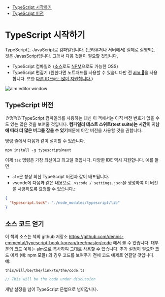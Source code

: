 * [TypeScript 시작하기](#typescript-시작하기)
* [TypeScript 버전](#typescript-버전)

# TypeScript 시작하기

TypeScript는 JavaScript로 컴파일됩니다. (브라우저나 서버에서) 실제로 실행되는 것은 JavasScript입니다. 그래서 다음 것들이 필요할 것입니다.

* TypeScript 컴파일러 ([소스](https://github.com/Microsoft/TypeScript/)로도 [NPM](https://www.npmjs.com/package/typescript)으로도 가능한 OSS)
* TypeScript 편집기 (원한다면 노트패드를 사용할 수 있습니다만 전 [alm 🌹](https://alm-tools.github.io/)을 사용합니다. 또한 [다른 IDE들도 많이 지원합니다.]( https://github.com/Microsoft/TypeScript/wiki/TypeScript-Editor-Support))


![alm editor window](https://raw.githubusercontent.com/alm-tools/alm-tools.github.io/master/screens/main.png)


## TypeScript 버전

*안정적인* TypeScript 컴파일러를 사용하는 대신 이 책에서는 아직 버전 번호가 없을 수도 있는 많은 것을 보여줄 것입니다. **컴파일러 테스트 스위트(test suite)는 시간이 지남에 따라 더 많은 버그를 잡을 수 있기**때문에 야간 버전을 사용할 것을 권합니다.

명령 줄에서 다음과 같이 설치할 수 있습니다.

```
npm install -g typescript@next
```

이제 `tsc` 명령은 가장 최신이고 최고일 것입니다. 다양한 IDE 역시 지원합니다. 예를 들면

* `alm`은 항상 최신 TypeScript 버전과 같이 배포됩니다.
* vscode에 다음과 같은 내용으로 `.vscode / settings.json`을 생성하여 이 버전을 사용하도록 요청할 수 있습니다.:

```json
{
  "typescript.tsdk": "./node_modules/typescript/lib"
}
```

## 소스 코드 얻기
이 책의 소스는 책의 github 저장소 https://github.com/dennis-emmental/typescript-book-korean/tree/master/code 에서 볼 수 있습니다. 대부분의 코드 예제는 alm으로 복사하여 그대로 사용할 수 있습니다. 추가 설정이 필요한 코드 예제 (예: npm 모듈) 의 경우 코드를 보여주기 전에 코드 예제로 연결할 것입니다. 예:

`this/will/be/the/link/to/the/code.ts`
```ts
// This will be the code under discussion
```

개발 설정을 넘어 TypeScript 문법으로 넘어갑니다.
